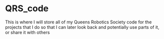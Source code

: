 # QRS_code
This is where I will store all of my Queens Robotics Society code for the projects that I do so that I can later look back and potentially use parts of it, or share it with others
